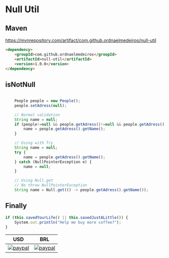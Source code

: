 # Null Util

## Maven
https://mvnrepository.com/artifact/com.github.ordnaelmedeiros/null-util
```html
<dependency>
	<groupId>com.github.ordnaelmedeiros</groupId>
	<artifactId>null-util</artifactId>
	<version>1.0.0</version>
</dependency>
```

## isNotNull
```javascript
    
    People people = new People();
    people.setAdress(null);

    // Normal validation
    String name = null;
    if (people!=null && people.getAdress()!=null && people.getAdress().getName()!=null) {
        name = people.getAdress().getName();
    }

    // Using with Try
    String name = null;
    try {
        name = people.getAdress().getName();
    } catch (NullPointerException e) {
        name = null;
    }

    // Using Null.get
    // No throw NullPointerException
    String name = Null.get(() -> people.getAdress().getName());

```

## Finally

```javascript
if (this.savedYourLife() || this.savedJustALittle()) {
	System.out.println("Help me buy more coffee?");
}
```

|USD|BRL|
|:---:|:---:|
|[![paypal](https://www.paypalobjects.com/en_US/i/btn/btn_donateCC_LG.gif)](https://www.paypal.com/cgi-bin/webscr?cmd=_donations&business=QR5L9PULKKUCN&item_name=Coffe&currency_code=USD&source=url)|[![paypal](https://www.paypalobjects.com/pt_BR/i/btn/btn_donateCC_LG.gif)](https://www.paypal.com/cgi-bin/webscr?cmd=_donations&business=QR5L9PULKKUCN&item_name=Caf%C3%A9&currency_code=BRL&source=url)|